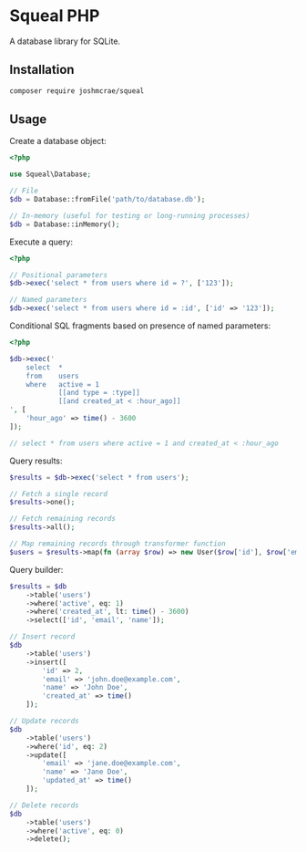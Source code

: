 # Squeal PHP

A database library for SQLite.

## Installation

```sh
composer require joshmcrae/squeal
```

## Usage

Create a database object:

```php
<?php

use Squeal\Database;

// File
$db = Database::fromFile('path/to/database.db');

// In-memory (useful for testing or long-running processes)
$db = Database::inMemory();

```

Execute a query:

```php
<?php

// Positional parameters
$db->exec('select * from users where id = ?', ['123']);

// Named parameters
$db->exec('select * from users where id = :id', ['id' => '123']);

```

Conditional SQL fragments based on presence of named parameters:


```php
<?php

$db->exec('
    select  *
    from    users 
    where   active = 1
            [[and type = :type]]
            [[and created_at < :hour_ago]]
', [
    'hour_ago' => time() - 3600
]);

// select * from users where active = 1 and created_at < :hour_ago

```

Query results:

```php
$results = $db->exec('select * from users');

// Fetch a single record
$results->one();

// Fetch remaining records
$results->all();

// Map remaining records through transformer function
$users = $results->map(fn (array $row) => new User($row['id'], $row['email'], $row['name']));
```

Query builder:

```php
$results = $db
    ->table('users')
    ->where('active', eq: 1)
    ->where('created_at', lt: time() - 3600)
    ->select(['id', 'email', 'name']);

// Insert record
$db
    ->table('users')
    ->insert([
        'id' => 2,
        'email' => 'john.doe@example.com',
        'name' => 'John Doe',
        'created_at' => time()
    ]);

// Update records
$db
    ->table('users')
    ->where('id', eq: 2)
    ->update([
        'email' => 'jane.doe@example.com',
        'name' => 'Jane Doe',
        'updated_at' => time()
    ]);

// Delete records
$db
    ->table('users')
    ->where('active', eq: 0)
    ->delete();
```
